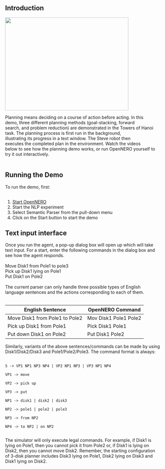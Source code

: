 ## Introduction ##

<img src='http://opennero.googlecode.com/svn/wiki/OpenNERO-nlp.png' height='300' width='400></img'>

Planning means deciding on a course of action before acting. In this<br>
demo, three different planning methods (goal-stacking, forward<br>
search, and problem reduction) are demonstrated in the Towers of Hanoi<br>
task. The planning process is first run in the background,<br>
illustrating its progress in a text window. The Steve robot then<br>
executes the completed plan in the environment.  Watch the videos<br>
below to see how the planning demo works, or run OpenNERO yourself to<br>
try it out interactively.<br>
<br>
<h2>Running the Demo</h2>

To run the demo, first:<br>
<br>
<ol><li><a href='RunningOpenNero.md'>Start OpenNERO</a>
</li><li>Start the NLP experiment<br>
</li><li>Select Semantic Parser from the pull-down menu<br>
</li><li>Click on the Start button to start the demo</li></ol>

<h2>Text input interface</h2>

Once you run the agent, a pop-up dialog box will open up which will take text input. For a start, enter the following commands in the dialog box and see how the agent responds.<br>
<br>
Move Disk1 from Pole1 to pole3<br>
Pick up Disk1 lying on Pole1<br>
Put Disk1 on Pole2<br>
<br>
The current parser can only handle three possible types of English language sentences and the actions corresponding to each of them.<br>
<br>
<table><thead><th> <b>English Sentence</b> </th><th> <b>OpenNERO Command</b> </th></thead><tbody>
<tr><td> Move Disk1 from Pole1 to Pole2 </td><td> Mov Disk1 Pole1 Pole2   </td></tr>
<tr><td> Pick up Disk1 from Pole1 </td><td> Pick Disk1 Pole1        </td></tr>
<tr><td> Put down Disk1 on Pole2 </td><td> Put Disk1 Pole2         </td></tr></tbody></table>

Similarly, variants of the above sentences/commands can be made by using Disk1/Disk2/Disk3 and Pole1/Pole2/Pole3. The command format is always:<br>
<br>
<pre><code>S -&gt; VP1 NP1 NP3 NP4 | VP2 NP1 NP3 | VP3 NP1 NP4<br>
VP1 -&gt; move <br>
VP2 -&gt; pick up <br>
VP3 -&gt; put<br>
NP1 -&gt; disk1 | disk2 | disk3<br>
NP2 -&gt; pole1 | pole2 | pole3<br>
NP3 -&gt; from NP2<br>
NP4 -&gt; to NP2 | on NP2<br>
</code></pre>

The simulator will only execute legal commands. For example, if Disk1 is lying on Pole1, then you cannot pick it from Pole2 or, if Disk1 is lying on Disk2, then you cannot move Disk2. Remember, the starting configuration of 3-disk planner includes Disk3 lying on Pole1, Disk2 lying on Disk3 and Disk1 lying on Disk2.